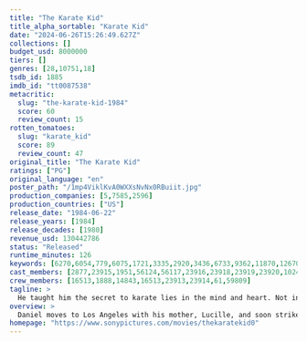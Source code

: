 ```yaml
---
title: "The Karate Kid"
title_alpha_sortable: "Karate Kid"
date: "2024-06-26T15:26:49.627Z"
collections: []
budget_usd: 8000000
tiers: []
genres: [28,10751,18]
tsdb_id: 1885
imdb_id: "tt0087538"
metacritic:
  slug: "the-karate-kid-1984"
  score: 60
  review_count: 15
rotten_tomatoes:
  slug: "karate_kid"
  score: 89
  review_count: 47
original_title: "The Karate Kid"
ratings: ["PG"]
original_language: "en"
poster_path: "/1mp4ViklKvA0WXXsNvNx0RBuiit.jpg"
production_companies: [5,7585,2596]
production_countries: ["US"]
release_date: "1984-06-22"
release_years: [1984]
release_decades: [1980]
revenue_usd: 130442786
status: "Released"
runtime_minutes: 126
keywords: [6270,6054,779,6075,1721,3335,2920,3436,6733,9362,11870,12670,13043,14731,14768,15246,33738,33910,156159,156162,159306,161643,165137,165402,171493,180825,188237,220070,269719,288234]
cast_members: [2877,23915,1951,56124,56117,23916,23918,23919,23920,102435,157488,83978,67893,2111934,163011,11794,166671,16476,6916,33014,95469,90749,57253]
crew_members: [16513,1888,14843,16513,23913,23914,61,59809]
tagline: >
  He taught him the secret to karate lies in the mind and heart. Not in the hands.
overview: >
  Daniel moves to Los Angeles with his mother, Lucille, and soon strikes up a relationship with Ali. He quickly finds himself the target of bullying by a group of high school students, led by Ali's ex-boyfriend Johnny, who study karate at the Cobra Kai dojo under ruthless sensei, John Kreese. Fortunately, Daniel befriends Mr. Miyagi, an unassuming repairman who just happens to be a martial arts master himself. Miyagi takes Daniel under his wing, training him in a more compassionate form of karate for self-defense and later, preparing him to compete against the brutal Cobra Kai.
homepage: "https://www.sonypictures.com/movies/thekaratekid0"
---
```

